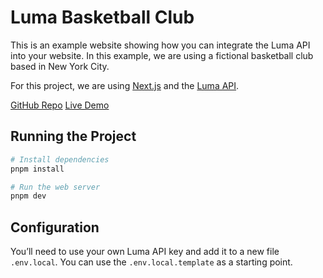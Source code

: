 # Luma Basketball Club

This is an example website showing how you can integrate the Luma API into your website. In this example, we are using a fictional basketball club based in New York City.

For this project, we are using [Next.js](https://nextjs.org/docs) and the [Luma API](https://docs.lu.ma).

[GitHub Repo](https://github.com/luma-team/basketball-club-example) [Live Demo](https://basketball-club-example.luma-dev.com)

## Running the Project

```sh
# Install dependencies
pnpm install

# Run the web server
pnpm dev
```

## Configuration

You’ll need to use your own Luma API key and add it to a new file `.env.local`. You can use the `.env.local.template` as a starting point.
